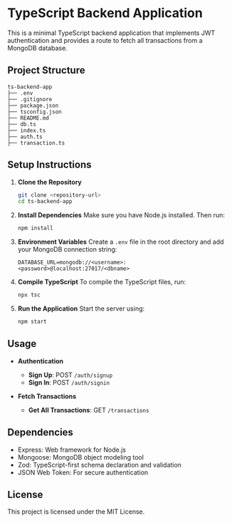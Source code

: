 # TypeScript Backend Application

This is a minimal TypeScript backend application that implements JWT authentication and provides a route to fetch all transactions from a MongoDB database.

## Project Structure

```
ts-backend-app
├── .env
├── .gitignore
├── package.json
├── tsconfig.json
├── README.md
├── db.ts
├── index.ts
├── auth.ts
├── transaction.ts
```

## Setup Instructions

1. **Clone the Repository**
   ```bash
   git clone <repository-url>
   cd ts-backend-app
   ```

2. **Install Dependencies**
   Make sure you have Node.js installed. Then run:
   ```bash
   npm install
   ```

3. **Environment Variables**
   Create a `.env` file in the root directory and add your MongoDB connection string:
   ```
   DATABASE_URL=mongodb://<username>:<password>@localhost:27017/<dbname>
   ```

4. **Compile TypeScript**
   To compile the TypeScript files, run:
   ```bash
   npx tsc
   ```

5. **Run the Application**
   Start the server using:
   ```bash
   npm start
   ```

## Usage

- **Authentication**
  - **Sign Up**: POST `/auth/signup`
  - **Sign In**: POST `/auth/signin`

- **Fetch Transactions**
  - **Get All Transactions**: GET `/transactions`

## Dependencies

- Express: Web framework for Node.js
- Mongoose: MongoDB object modeling tool
- Zod: TypeScript-first schema declaration and validation
- JSON Web Token: For secure authentication

## License

This project is licensed under the MIT License.